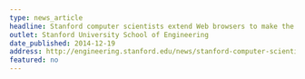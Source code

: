 ```yaml
---
type: news_article
headline: Stanford computer scientists extend Web browsers to make the Internet safer
outlet: Stanford University School of Engineering
date_published: 2014-12-19
address: http://engineering.stanford.edu/news/stanford-computer-scientists-extend-web-browsers-make-internet-safer
featured: no
---
```

